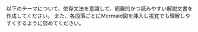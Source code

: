 以下のテーマについて、依存文法を意識して、網羅的かつ読みやすい解説文書を作成してください。 また、各段落ごとにMermaid図を挿入し視覚でも理解しやすくするように努めてください。

````


````
